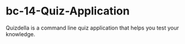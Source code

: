 # bc-14-Quiz-Application
Quizdella is a command line quiz application that helps you test your knowledge.
